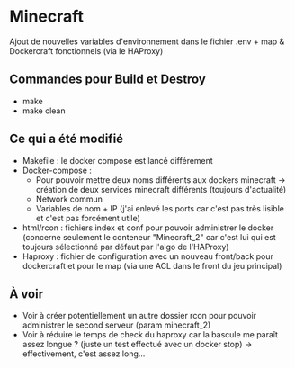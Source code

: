 # Minecraft
Ajout de nouvelles variables d'environnement dans le fichier .env + map & Dockercraft fonctionnels (via le HAProxy)

## Commandes pour Build et Destroy
- make
- make clean

## Ce qui a été modifié
- Makefile : le docker compose est lancé différement
- Docker-compose : 
    - Pour pouvoir mettre deux noms différents aux dockers minecraft -> création de deux services minecraft différents (toujours d'actualité)
    - Network commun
    - Variables de nom + IP (j'ai enlevé les ports car c'est pas très lisible et c'est pas forcément utile)
- html/rcon : fichiers index et conf pour pouvoir administrer le docker (concerne seulement le conteneur "Minecraft_2" car c'est lui qui est toujours sélectionné par défaut par l'algo de l'HAProxy)
- Haproxy : fichier de configuration avec un nouveau front/back pour dockercraft et pour le map (via une ACL dans le front du jeu principal)

## À voir
- Voir à créer potentiellement un autre dossier rcon pour pouvoir administrer le second serveur (param minecraft_2)
- Voir à réduire le temps de check du haproxy car la bascule me paraît assez longue ? (juste un test effectué avec un docker stop) -> effectivement, c'est assez long...
